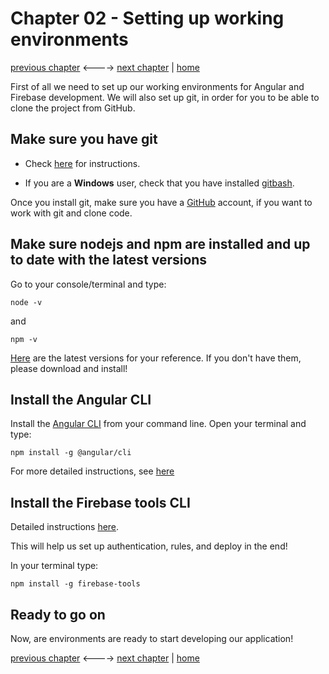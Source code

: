 # Chapter 02 - Setting up working environments

[previous chapter](Chapter_01.md) <----> [next chapter](Chapter_03.md) | [home](README.md)

First of all we need to set up our working environments for Angular and Firebase development.
We will also set up git, in order for you to be able to clone the project from
GitHub.

## Make sure you have git

* Check [here](https://git-scm.com/book/en/v2/Getting-Started-Installing-Git) for
instructions.

* If you are a __Windows__ user, check that you have installed [gitbash](https://gitforwindows.org/).

Once you install git, make sure you have a [GitHub](https://github.com/) account, if you want
to work with git and clone code.

## Make sure nodejs and npm are installed and up to date with the latest versions

Go to your console/terminal and type:

```
node -v
```

and

```
npm -v
```

[Here](https://nodejs.org/en/download/) are the latest versions for your reference.
If you don't have them, please download and install!

## Install the Angular CLI

Install the [Angular CLI](https://cli.angular.io/) from your command line.
Open your terminal and type:
```
npm install -g @angular/cli
```
For more detailed instructions, see [here](https://www.npmjs.com/package/@angular/cli#installation)

## Install the Firebase tools CLI

Detailed instructions [here](https://firebase.google.com/docs/cli/).

This will help us set up authentication, rules, and deploy in the end!

In your terminal type:
```
npm install -g firebase-tools
```

## Ready to go on

Now, are environments are ready to start developing our application!

[previous chapter](Chapter_01.md) <----> [next chapter](Chapter_03.md) | [home](README.md)